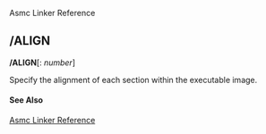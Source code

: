 Asmc Linker Reference

## /ALIGN

**/ALIGN**[: _number_]

Specify the alignment of each section within the executable image.

#### See Also

[Asmc Linker Reference](link.md)
